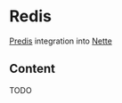 # Redis

[Predis](https://github.com/predis/predis) integration into [Nette](https://nette.org)

## Content

TODO

